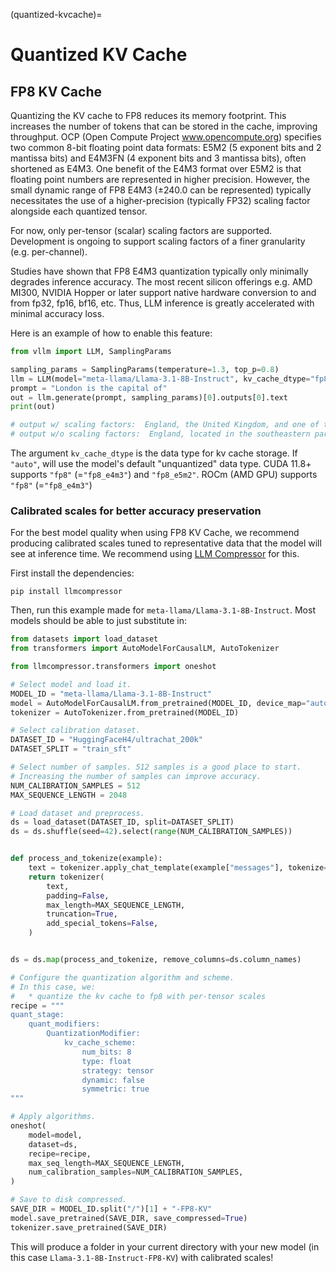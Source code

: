 (quantized-kvcache)=

# Quantized KV Cache

## FP8 KV Cache

Quantizing the KV cache to FP8 reduces its memory footprint. This increases the number of tokens that can be stored in the cache,
improving throughput. OCP (Open Compute Project www.opencompute.org) specifies two common 8-bit floating point data formats: E5M2
(5 exponent bits and 2 mantissa bits) and E4M3FN (4 exponent bits and 3 mantissa bits), often shortened as E4M3. One benefit of
the E4M3 format over E5M2 is that floating point numbers are represented in higher precision. However, the small dynamic range of
FP8 E4M3 (±240.0 can be represented) typically necessitates the use of a higher-precision (typically FP32) scaling factor alongside
each quantized tensor.

For now, only per-tensor (scalar) scaling factors are supported. Development is ongoing to support scaling
factors of a finer granularity (e.g. per-channel).

Studies have shown that FP8 E4M3 quantization typically only minimally degrades inference accuracy. The most recent silicon
offerings e.g. AMD MI300, NVIDIA Hopper or later support native hardware conversion to and from fp32, fp16, bf16, etc.
Thus, LLM inference is greatly accelerated with minimal accuracy loss.

Here is an example of how to enable this feature:

```python
from vllm import LLM, SamplingParams

sampling_params = SamplingParams(temperature=1.3, top_p=0.8)
llm = LLM(model="meta-llama/Llama-3.1-8B-Instruct", kv_cache_dtype="fp8")
prompt = "London is the capital of"
out = llm.generate(prompt, sampling_params)[0].outputs[0].text
print(out)

# output w/ scaling factors:  England, the United Kingdom, and one of the world's leading financial,
# output w/o scaling factors:  England, located in the southeastern part of the country. It is known
```

The argument `kv_cache_dtype` is the data type for kv cache storage. If `"auto"`, will use the model's default "unquantized" data type. CUDA 11.8+ supports `"fp8"` (=`"fp8_e4m3"`) and `"fp8_e5m2"`. ROCm (AMD GPU) supports `"fp8"` (=`"fp8_e4m3"`)

### Calibrated scales for better accuracy preservation

For the best model quality when using FP8 KV Cache, we recommend producing calibrated scales tuned to representative data that the model will see at inference time. We recommend using [LLM Compressor](https://github.com/vllm-project/llm-compressor/) for this.

First install the dependencies:

```console
pip install llmcompressor
```

Then, run this example made for `meta-llama/Llama-3.1-8B-Instruct`. Most models should be able to just substitute in:

```python
from datasets import load_dataset
from transformers import AutoModelForCausalLM, AutoTokenizer

from llmcompressor.transformers import oneshot

# Select model and load it.
MODEL_ID = "meta-llama/Llama-3.1-8B-Instruct"
model = AutoModelForCausalLM.from_pretrained(MODEL_ID, device_map="auto", torch_dtype="auto")
tokenizer = AutoTokenizer.from_pretrained(MODEL_ID)

# Select calibration dataset.
DATASET_ID = "HuggingFaceH4/ultrachat_200k"
DATASET_SPLIT = "train_sft"

# Select number of samples. 512 samples is a good place to start.
# Increasing the number of samples can improve accuracy.
NUM_CALIBRATION_SAMPLES = 512
MAX_SEQUENCE_LENGTH = 2048

# Load dataset and preprocess.
ds = load_dataset(DATASET_ID, split=DATASET_SPLIT)
ds = ds.shuffle(seed=42).select(range(NUM_CALIBRATION_SAMPLES))


def process_and_tokenize(example):
    text = tokenizer.apply_chat_template(example["messages"], tokenize=False)
    return tokenizer(
        text,
        padding=False,
        max_length=MAX_SEQUENCE_LENGTH,
        truncation=True,
        add_special_tokens=False,
    )


ds = ds.map(process_and_tokenize, remove_columns=ds.column_names)

# Configure the quantization algorithm and scheme.
# In this case, we:
#   * quantize the kv cache to fp8 with per-tensor scales
recipe = """
quant_stage:
    quant_modifiers:
        QuantizationModifier:
            kv_cache_scheme:
                num_bits: 8
                type: float
                strategy: tensor
                dynamic: false
                symmetric: true
"""

# Apply algorithms.
oneshot(
    model=model,
    dataset=ds,
    recipe=recipe,
    max_seq_length=MAX_SEQUENCE_LENGTH,
    num_calibration_samples=NUM_CALIBRATION_SAMPLES,
)

# Save to disk compressed.
SAVE_DIR = MODEL_ID.split("/")[1] + "-FP8-KV"
model.save_pretrained(SAVE_DIR, save_compressed=True)
tokenizer.save_pretrained(SAVE_DIR)
```

This will produce a folder in your current directory with your new model (in this case `Llama-3.1-8B-Instruct-FP8-KV`) with calibrated scales!
